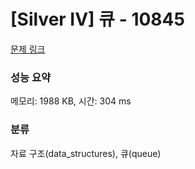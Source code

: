 # [Silver IV] 큐 - 10845 

[문제 링크](https://www.acmicpc.net/problem/10845) 

### 성능 요약

메모리: 1988 KB, 시간: 304 ms

### 분류

자료 구조(data_structures), 큐(queue)


